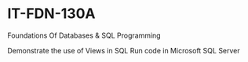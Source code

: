 # IT-FDN-130A
Foundations Of Databases &amp; SQL Programming

Demonstrate the use of Views in SQL
Run code in Microsoft SQL Server
